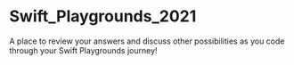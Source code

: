 # Swift_Playgrounds_2021
A place to review your answers and discuss other possibilities as you code through your Swift Playgrounds journey!
